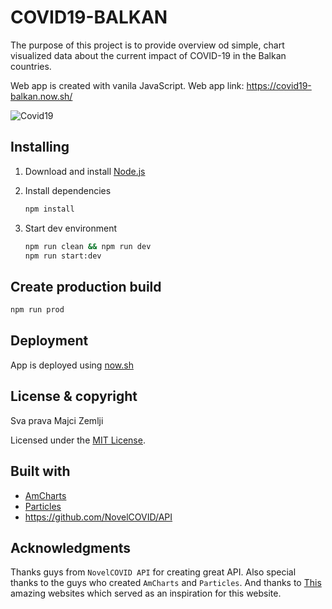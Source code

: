 # COVID19-BALKAN

The purpose of this project is to provide overview od simple, chart visualized data about the current
impact of COVID-19 in the Balkan countries.

Web app is created with vanila JavaScript. Web app link: https://covid19-balkan.now.sh/

![Covid19](src/assets/covid19-g.gif)

## Installing

1. Download and install [Node.js](https://nodejs.org/en/)

2. Install dependencies

   ```bash
   npm install
   ```

3. Start dev environment

   ```bash
   npm run clean && npm run dev
   npm run start:dev
   ```

## Create production build

```bash
npm run prod
```

## Deployment

App is deployed using [now.sh](https://zeit.co/home)

## License & copyright

Sva prava Majci Zemlji

Licensed under the [MIT License](LICENSE.md).

## Built with

- [AmCharts](https://github.com/amcharts)
- [Particles](https://github.com/marcbruederlin/particles.js/)
- https://github.com/NovelCOVID/API

## Acknowledgments

Thanks guys from `NovelCOVID API` for creating great API. Also special thanks to the guys who created `AmCharts` and `Particles`.
And thanks to [This](https://covidvisualizer.com/) amazing websites which served as an inspiration for this website.
